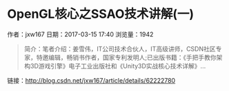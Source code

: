 # OpenGL核心之SSAO技术讲解(一)
作者：jxw167
日期：2017-03-15 17:40
浏览量：1942
> 简介：笔者介绍：姜雪伟，IT公司技术合伙人，IT高级讲师，CSDN社区专家，特邀编辑，畅销书作者，国家专利发明人;已出版书籍：《手把手教你架构3D游戏引擎》电子工业出版社和《Unity3D实战核心技术详解》...

 链接：http://blog.csdn.net/jxw167/article/details/62222780
